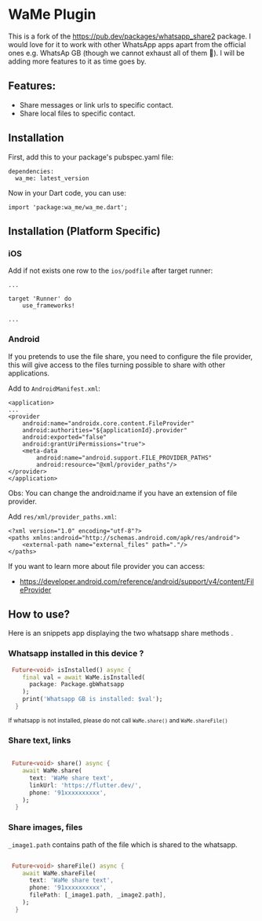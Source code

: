 # WaMe Plugin

This is a fork of the https://pub.dev/packages/whatsapp_share2 package. I would love for it to work
with other WhatsApp apps apart from the official ones e.g. WhatsAp GB (though we cannot exhaust all
of them 🤣). I will be adding more features to it as time goes by.

## Features:

- Share messages or link urls to specific contact.
- Share local files to specific contact.

## Installation

First, add this to your package's pubspec.yaml file:

```
dependencies:
  wa_me: latest_version
```

Now in your Dart code, you can use:

```
import 'package:wa_me/wa_me.dart';
```

## Installation (Platform Specific)

### iOS

Add if not exists one row to the `ios/podfile` after target runner:

```
...

target 'Runner' do
    use_frameworks!

...
```

### Android

If you pretends to use the file share, you need to configure the file provider, this will give access to the files turning possible to share with other applications.

Add to `AndroidManifest.xml`:

```
<application>
...
<provider
    android:name="androidx.core.content.FileProvider"
    android:authorities="${applicationId}.provider"
    android:exported="false"
    android:grantUriPermissions="true">
    <meta-data
        android:name="android.support.FILE_PROVIDER_PATHS"
        android:resource="@xml/provider_paths"/>
</provider>
</application>
```

Obs: You can change the android:name if you have an extension of file provider.

Add `res/xml/provider_paths.xml`:

```
<?xml version="1.0" encoding="utf-8"?>
<paths xmlns:android="http://schemas.android.com/apk/res/android">
    <external-path name="external_files" path="."/>
</paths>
```

If you want to learn more about file provider you can access:

- https://developer.android.com/reference/android/support/v4/content/FileProvider

## How to use?

Here is an snippets app displaying the two whatsapp share methods .

### Whatsapp installed in this device ?

```Dart
 Future<void> isInstalled() async {
    final val = await WaMe.isInstalled(
      package: Package.gbWhatsapp
    );
    print('Whatsapp GB is installed: $val');
  }
```

<small>If whatsapp is not installed, please do not call `WaMe.share()` and `WaMe.shareFile()`
</small>

### Share text, links

```Dart

 Future<void> share() async {
    await WaMe.share(
      text: 'WaMe share text',
      linkUrl: 'https://flutter.dev/',
      phone: '91xxxxxxxxxx',
    );
  }

```

### Share images, files

`_image1.path` contains path of the file which is shared to the whatsapp.

```Dart

 Future<void> shareFile() async {
    await WaMe.shareFile(
      text: 'WaMe share text',
      phone: '91xxxxxxxxxx',
      filePath: [_image1.path, _image2.path],
    );
  }
```
